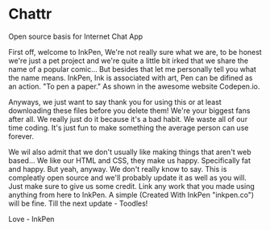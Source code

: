 Chattr
======

Open source basis for Internet Chat App

First off, welcome to InkPen, We're not really sure what we are, to be honest we're just a pet project and we're quite a little bit irked that we share the name of a popular comic... But besides that let me personally tell you what the name means. InkPen, Ink is associated with art, Pen can be difined as an action. "To pen a paper." As shown in the awesome website Codepen.io.

Anyways, we just want to say thank you for using this or at least downloading these files before you delete them! We're your biggest fans after all. We really just do it because it's a bad habit. We waste all of our time coding. It's just fun to make something the average person can use forever.

We wil also admit that we don't usually like making things that aren't web based... We like our HTML and CSS, they make us happy. Specifically fat and happy. But yeah, anyway. We don't really know to say. This is compleatly open source and we'll probably update it as well as you will. Just make sure to give us some credit. Link any work that you made using anything from here to InkPen. A simple (Created With InkPen "inkpen.co") will be fine. Till the next update - Toodles!

Love - InkPen
